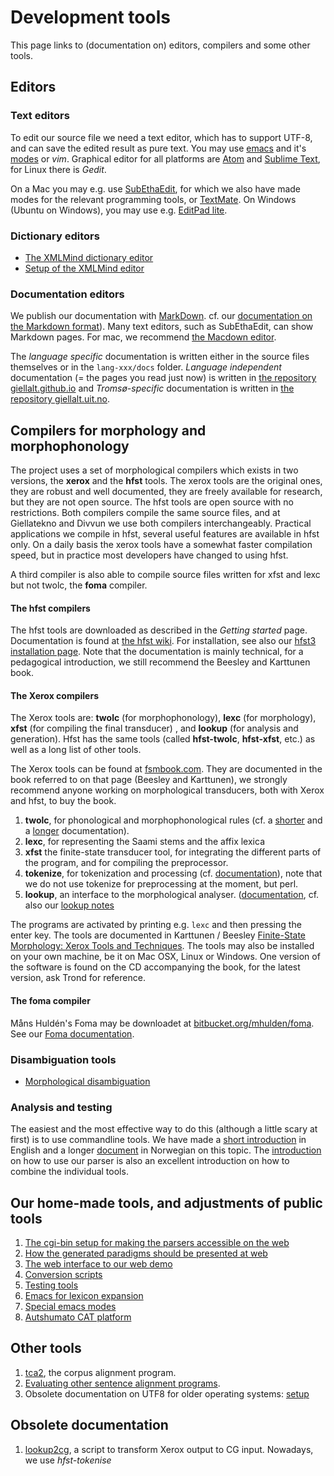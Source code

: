 # Development tools

This page links to (documentation on) editors, compilers and some other tools.

## Editors

### Text editors

To edit our source file we need a text editor, which has to support
UTF-8, and can save the edited result as pure text. You may use
[emacs](docu-emacs.html) and it's [modes](docu-emacs-modes.html) or _vim_. Graphical editor for all platforms are [Atom](https://atom.io/) and [Sublime Text](https://www.sublimetext.com/), for Linux there is _Gedit_.

On a Mac you may e.g. use [SubEthaEdit](subethaedit.html), for which we also
have made modes for the relevant programming tools, or [TextMate](https://macromates.com/). On Windows (Ubuntu on Windows), you may use e.g. [EditPad lite](https://www.editpadlite.com/).

### Dictionary editors

- [The XMLMind dictionary editor](../infra/editing_dicts_w_XXE.md)
- [Setup of the XMLMind editor](xmlmind-dictsetup.md)

### Documentation editors

We publish our documentation with [MarkDown](https://www.markdownguide.org/). cf. our [documentation on the Markdown format](../infra/Markdown.html)). Many text editors, such as SubEthaEdit, can show Markdown pages. For mac, we recommend [the Macdown editor](https://macdown.uranusjr.com/).

The _language specific_ documentation is written either in the source files themselves or in the `lang-xxx/docs` folder. _Language independent_ documentation (= the pages you read just now) is written in [the repository giellalt.github.io](https://github.com/giellalt/giellalt.github.io) and _Tromsø-specific_ documentation is written in [the repository giellalt.uit.no](https://github.com/divvungiellatekno/giellalt.uit.no).

## Compilers for morphology and morphophonology

The project uses a set of morphological compilers which exists in two
versions, the **xerox** and the **hfst** tools. The xerox tools are the
original ones, they are robust and well documented, they are freely
available for research, but they are not open source. The hfst tools are
open source with no restrictions. Both compilers compile the same source
files, and at Giellatekno and Divvun we use both compilers
interchangeably. Practical applications we compile in hfst,
several useful features are available in hfst only. On a daily basis the
xerox tools have a somewhat faster compilation speed, but in practice most developers have changed to using hfst.

A third compiler is also able to compile source files written for xfst
and lexc but not twolc, the **foma** compiler.

#### The hfst compilers

The hfst tools are downloaded as described in the _Getting started_ page.
Documentation is found at [the hfst
wiki](https://github.com/hfst/hfst/wiki). For
installation, see also our [hfst3 installation
page](../infra/compiling_HFST3.html). Note that the documentation is
mainly technical, for a pedagogical introduction, we still recommend the
Beesley and Karttunen book.

#### The Xerox compilers

The Xerox tools are: **twolc** (for morphophonology), **lexc** (for
morphology), **xfst** (for compiling the final transducer) , and
**lookup** (for analysis and generation). Hfst has the same tools
(called **hfst-twolc**, **hfst-xfst**, etc.) as well as a long list of
other tools.

The Xerox tools can be found at [fsmbook.com](http://www.fsmbook.com).
They are documented in the book referred to on that page (Beesley and
Karttunen), we strongly recommend anyone working on morphological
transducers, both with Xerox and hfst, to buy the book.

1.  **twolc**, for phonological and morphophonological rules (cf. a
    [shorter](http://staff.um.edu.mt/mros1/nlp/fsa/twolc92.html) and a
    [longer](http://www.stanford.edu/~laurik/.book2software/twolc.pdf)
    documentation).
2.  **lexc**, for representing the Saami stems and the affix lexica
3.  **xfst** the finite-state transducer tool, for integrating the
    different parts of the program, and for compiling the preprocessor.
4.  **tokenize**, for tokenization and processing (cf.
    [documentation](http://www.cis.upenn.edu/~cis639/docs/tokenize.html)),
    note that we do not use tokenize for preprocessing at the moment,
    but perl.
5.  **lookup**, an interface to the morphological analyser.
    ([documentation](http://www.cis.upenn.edu/~cis639/docs/lookup.html),
    cf. also our [lookup notes](docu-lookup.html)

The programs are activated by printing e.g. `lexc` and then pressing the
enter key. The tools are documented in Karttunen / Beesley [Finite-State
Morphology: Xerox Tools and Techniques](http://www.fsmbook.com). The
tools may also be installed on your own machine, be it on Mac OSX, Linux
or Windows. One version of the software is found on the CD accompanying
the book, for the latest version, ask Trond for reference.

#### The foma compiler

Måns Huldén's Foma may be downloadet at
[bitbucket.org/mhulden/foma](https://bitbucket.org/mhulden/foma). See
our [Foma documentation](FomaDocumentation.html).

### Disambiguation tools

- [Morphological disambiguation](../ling/docu-disambiguation.html)

### Analysis and testing

The easiest and the most effective way to do this (although a little
scary at first) is to use commandline tools. We have made a [short
introduction](docu-unix.html) in English and a longer
[document](docu-unix-nno.html) in Norwegian on this topic. The
[introduction](docu-sme-manual.html) on how to use our parser is also an
excellent introduction on how to combine the individual tools.

## Our home-made tools, and adjustments of public tools

1.  [The cgi-bin setup for making the parsers accessible on the
    web](../infra/docu-cgi-bin.html)
2.  [How the generated paradigms should be presented at
    web](../infra/web/ParadigmPresentation.html)
3.  [The web interface to our web demo](../infra/docu-webinterface.html)
4.  [Conversion scripts](docu-conversionscripts.html)
5.  [Testing tools](../ling/docu-testing.html)
6.  [Emacs for lexicon expansion](docu-tools-emacs.html)
7.  [Special emacs modes](docu-emacs-modes.html)
8.  [Autshumato CAT platform](autshumato.html)

## Other tools

1.  [tca2](/tools/tca2.html), the corpus alignment program.
2.  [Evaluating other sentence alignment programs](salignment.html).
3.  Obsolete documentation on UTF8 for older operating systems:
    [setup](utf-8-setup.html)

## Obsolete documentation

1.  [lookup2cg](docu-lookup2cg.html), a script to transform Xerox output
    to CG input. Nowadays, we use _hfst-tokenise_

